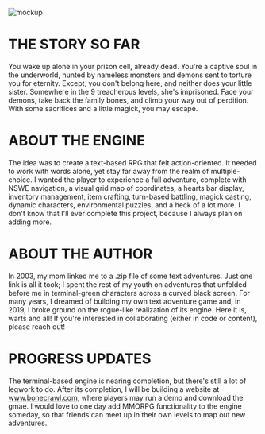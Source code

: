![mockup](https://user-images.githubusercontent.com/118931925/225080564-4f3dc3a7-49fb-4a86-9be0-c99801f23b87.png)



# THE STORY SO FAR

You wake up alone in your prison cell, already dead. You're a captive soul in the underworld, hunted by nameless monsters and demons sent to torture you for eternity. Except, you don't belong here, and neither does your little sister. Somewhere in the 9 treacherous levels, she's imprisoned. Face your demons, take back the family bones, and climb your way out of perdition. With some sacrifices and a little magick, you may escape.



# ABOUT THE ENGINE 

The idea was to create a text-based RPG that felt action-oriented. It needed to work with words alone, yet stay far away from the realm of multiple-choice. I wanted the player to experience a full adventure, complete with NSWE navigation, a visual grid map of coordinates, a hearts bar display, inventory management, item crafting, turn-based battling, magick casting, dynamic characters, environmental puzzles, and a heck of a lot more. I don't know that I'll ever complete this project, because I always plan on adding more. 



# ABOUT THE AUTHOR

In 2003, my mom linked me to a .zip file of some text adventures. Just one link is all it took; I spent the rest of my youth on adventures that unfolded before me in terminal-green characters across a curved black screen. For many years, I dreamed of building my own text adventure game and, in 2019, I broke ground on the rogue-like realization of its engine. Here it is, warts and all! If you're interested in collaborating (either in code or content), please reach out! 



# PROGRESS UPDATES 

The terminal-based engine is nearing completion, but there's still a lot of legwork to do. After its completion, I will be building a website at www.bonecrawl.com, where players may run a demo and download the gmae. I would love to one day add MMORPG functionality to the engine someday, so that friends can meet up in their own levels to map out new adventures. 



